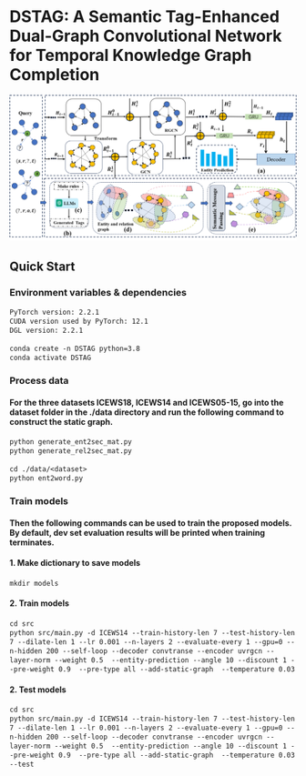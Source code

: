 # DSTAG: A Semantic Tag-Enhanced Dual-Graph Convolutional Network for Temporal Knowledge Graph Completion

![Markdown Logo](./DSTAG.png)

## Quick Start
### Environment variables & dependencies
```
PyTorch version: 2.2.1
CUDA version used by PyTorch: 12.1
DGL version: 2.2.1

conda create -n DSTAG python=3.8
conda activate DSTAG
```

### Process data

#### For the three datasets ICEWS18, ICEWS14 and ICEWS05-15, go into the dataset folder in the ./data directory and run the following command to construct the static graph.
```
python generate_ent2sec_mat.py
python generate_rel2sec_mat.py

cd ./data/<dataset>
python ent2word.py
```
### Train models

#### Then the following commands can be used to train the proposed models. By default, dev set evaluation results will be printed when training terminates.

#### 1. Make dictionary to save models
```
mkdir models
```
#### 2. Train models
```
cd src
python src/main.py -d ICEWS14 --train-history-len 7 --test-history-len 7 --dilate-len 1 --lr 0.001 --n-layers 2 --evaluate-every 1 --gpu=0 --n-hidden 200 --self-loop --decoder convtranse --encoder uvrgcn --layer-norm --weight 0.5  --entity-prediction --angle 10 --discount 1 --pre-weight 0.9  --pre-type all --add-static-graph  --temperature 0.03
```
#### 2. Test models
```
cd src
python src/main.py -d ICEWS14 --train-history-len 7 --test-history-len 7 --dilate-len 1 --lr 0.001 --n-layers 2 --evaluate-every 1 --gpu=0 --n-hidden 200 --self-loop --decoder convtranse --encoder uvrgcn --layer-norm --weight 0.5  --entity-prediction --angle 10 --discount 1 --pre-weight 0.9  --pre-type all --add-static-graph  --temperature 0.03 --test
```
